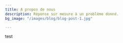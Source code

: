 ```yaml
---
title: A propos de nous
description: Réponse sur mesure à un problème donné.
bg_image: "/images/blog/blog-post-1.jpg"

---
```

test
